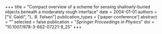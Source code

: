 +++
title = "Compact overview of a scheme for sensing shallowly-buried objects beneath a moderately rough interface"
date = 2004-01-01
authors = ["V. Galdi", "L. B. Felsen"]
publication_types = ['paper-conference']
abstract = ""
selected = false
publication = "*Springer Proceedings in Physics*"
doi = "10.1007/978-3-662-07221-9_25"
+++

